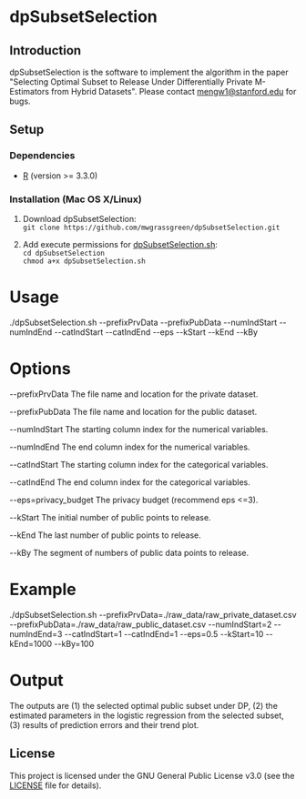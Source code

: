 # dpSubsetSelection

## Introduction
dpSubsetSelection is the software to implement the algorithm in the paper "Selecting Optimal Subset to Release Under Differentially Private M-Estimators from Hybrid Datasets". Please contact <mengw1@stanford.edu> for bugs. 

## Setup
### Dependencies 
* [R](https://www.r-project.org/) (version >= 3.3.0)


### Installation (Mac OS X/Linux)
1. Download dpSubsetSelection:    
`git clone https://github.com/mwgrassgreen/dpSubsetSelection.git`

2. Add execute permissions for [dpSubsetSelection.sh](https://github.com/mwgrassgreen/dpSubsetSelection/blob/master/dpSubsetSelection.sh):     
`cd dpSubsetSelection`    
`chmod a+x dpSubsetSelection.sh`

# Usage 
./dpSubsetSelection.sh --prefixPrvData --prefixPubData --numIndStart --numIndEnd --catIndStart --catIndEnd --eps --kStart --kEnd --kBy

# Options
  
  --prefixPrvData The file name and location for the private dataset.
  
  --prefixPubData The file name and location for the public dataset.
  
  --numIndStart	The starting column index for the numerical variables.
  
  --numIndEnd	The end column index for the numerical variables.
  
  --catIndStart	The starting column index for the categorical variables.
  
  --catIndEnd	The end column index for the categorical variables.
  
  --eps=privacy\_budget 	The privacy budget (recommend eps <=3).
  
  --kStart The initial number of public points to release.
  
  --kEnd The last number of public points to release.
  
  --kBy The segment of numbers of public data points to release.
  
# Example
  ./dpSubsetSelection.sh --prefixPrvData=./raw_data/raw_private_dataset.csv --prefixPubData=./raw_data/raw_public_dataset.csv --numIndStart=2 --numIndEnd=3 --catIndStart=1 --catIndEnd=1 --eps=0.5 --kStart=10 --kEnd=1000 --kBy=100
# Output
 The outputs are (1) the selected optimal public subset under DP, (2) the estimated parameters in the logistic regression from the selected subset, (3) results of prediction errors and their trend plot. 

## License
This project is licensed under the GNU General Public License v3.0 (see the [LICENSE](https://github.com/mwgrassgreen/dpSubsetSelection/blob/master/LICENSE) file for details).    



